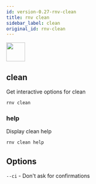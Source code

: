 ```yaml
---
id: version-0.27-rnv-clean
title: rnv clean
sidebar_label: clean
original_id: rnv-clean
---
```


<img src="https://renative.org/img/ic_cli.png" width=50 height=50 />

## clean

Get interactive options for clean

```bash
rnv clean
```

### help

Display clean help

```bash
rnv clean help
```

## Options

`--ci` - Don't ask for confirmations

